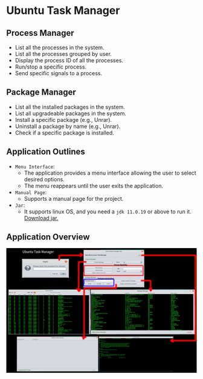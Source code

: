 # Ubuntu Task Manager

## Process Manager
  - List all the processes in the system.
  - List all the processes grouped by user.
  - Display the process ID of all the processes.
  - Run/stop a specific process.
  - Send specific signals to a process.

## Package Manager
  - List all the installed packages in the system.
  - List all upgradeable packages in the system.
  - Install a specific package (e.g., Unrar).
  - Uninstall a package by name (e.g., Unrar).
  - Check if a specific package is installed.

## Application Outlines 
  - `Menu Interface`:
    - The application provides a menu interface allowing the user to select desired options.
    - The menu reappears until the user exits the application.
  - `Manual Page`:
    - Supports a manual page for the project.
  - `Jar`:
    - It supports linux OS, and you need a `jdk 11.0.19` or above to run it. [Download jar.](https://raw.githubusercontent.com/AhmedMaherElSaeidi/Ubuntu-Task-Manager/main/dist/TaskManager.rar?token=GHSAT0AAAAAACD6ZU7OSBJWECGPJBIASD3WZFDNKBA)

## Application Overview
![Ubuntu task manager](assets/images/task-manager-overview.jpg)
